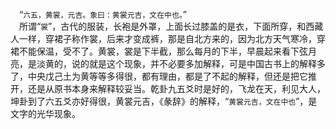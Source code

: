 &emsp;“``六五，黄裳，元吉。象曰：黄裳元吉，文在中也。``”<br>&emsp;所谓“``裳``”，古代的服装，长袍是外罩，上面长过膝盖的是衣，下面所穿，和西藏人一样，穿裙子称作裳，后来才变成裤，那是自北方来的，因为北方天气寒冷，穿裙不能保温，受不了。黄裳，裳是下半截，那么每月的下半，早晨起来看下弦月亮，是淡黄的，说的就是这个现象，并不必要多加解释，可是中国古书上的解释多了，中央戊己土为黄等等多得很，都有理由，都是了不起的解释，但还是把它推开，还是从原书本身来解释较妥当。乾卦九五爻时是好的，飞龙在天，利见大人，坤卦到了六五爻亦好得很，黄裳元吉，《彖辞》的解释，“``黄裳元吉，文在中也``”，是文字的光华现象。<br>